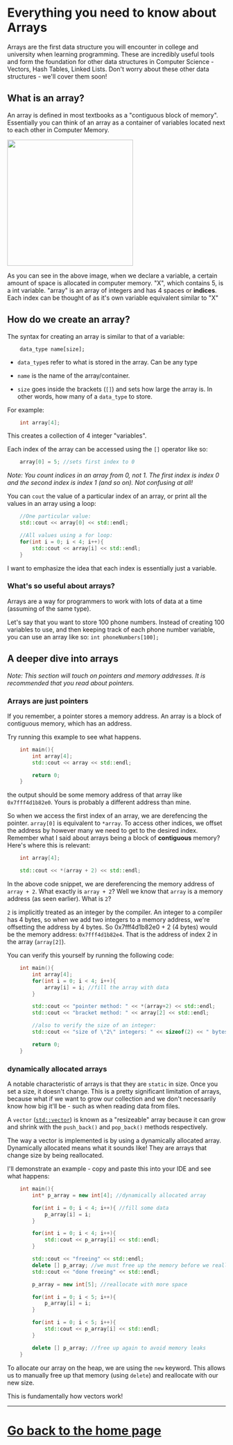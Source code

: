 # Everything you need to know about Arrays

Arrays are the first data structure you will encounter in college and university when learning programming. These are incredibly useful tools and form the foundation for other data structures in Computer Science - Vectors, Hash Tables, Linked Lists. Don't worry about these other data structures - we'll cover them soon!

## What is an array?

An array is defined in most textbooks as a "contiguous block of memory". Essentially you can think of an array as a container of variables located next to each other in Computer Memory.

<img src="TODO" width="290"/> <!-- Drawing of computer memory in #pastebin-->

As you can see in the above image, when we declare a variable, a certain amount of space is allocated in computer memory. "X", which contains 5, is a int variable. "array" is an array of integers and has 4 spaces or **indices**. Each index can be thought of as it's own variable equivalent similar to "X"

## How do we create an array?

The syntax for creating an array is similar to that of a variable:

```
    data_type name[size];
```

- `data_type`s refer to what is stored in the array. Can be any type

- `name` is the name of the array/container.

- `size` goes inside the brackets (`[]`) and sets how large the array is. In other words, how many of a `data_type` to store.

For example: 

```c++
    int array[4]; 
```

This creates a collection of 4 integer "variables".

Each index of the array can be accessed using the `[]` operator like so:

```c++
    array[0] = 5; //sets first index to 0
```

_Note: You count indices in an array from 0, not 1. The first index is index 0 and the second index is index 1 (and so on). Not confusing at all!_

You can `cout` the value of a particular index of an array, or print all the values in an array using a loop:

```c++
    //One particular value:
    std::cout << array[0] << std::endl;

    //All values using a for loop:
    for(int i = 0; i < 4; i++){
        std::cout << array[i] << std::endl;
    }
```

I want to emphasize the idea that each index is essentially just a variable.


### What's so useful about arrays?

Arrays are a way for programmers to work with lots of data at a time (assuming of the same type). 

Let's say that you want to store 100 phone numbers. Instead of creating 100 variables to use, and then keeping track of each phone number variable, you can use an array like so: `int phoneNumbers[100];`

## A deeper dive into arrays

_Note: This section will touch on pointers and memory addresses. It is recommended that you read about pointers<!--[pointers](Pointers.md)-->._

### Arrays are just pointers

If you remember, a pointer stores a memory address. An array is a block of contiguous memory, which has an address.

Try running this example to see what happens.

```c++
    int main(){
        int array[4];
        std::cout << array << std::endl;

        return 0;
    }
```

the output should be some memory address of that array like `0x7fff4d1b82e0`. Yours is probably a different address than mine.

So when we access the first index of an array, we are derefencing the pointer. `array[0]` is equivalent to `*array`. To access other indices, we offset the address by however many we need to get to the desired index. Remember what I said about arrays being a block of **contiguous** memory? Here's where this is relevant:

```c++
    int array[4];

    std::cout << *(array + 2) << std::endl;
```

In the above code snippet, we are dereferencing the memory address of `array + 2`. What exactly is `array + 2`? Well we know that `array` is a memory address (as seen earlier). What is `2`? 

`2` is implicitly treated as an integer by the compiler. An integer to a compiler has 4 bytes, so when we add two integers to a memory address, we're offsetting the address by 4 bytes. So 0x7fff4d1b82e0 + 2 (4 bytes) would be the memory address: `0x7fff4d1b82e4`. That is the address of index 2 in the array (`array[2]`).

You can verify this yourself by running the following code:

```c++
    int main(){
        int array[4];
        for(int i = 0; i < 4; i++){
            array[i] = i; //fill the array with data
        }

        std::cout << "pointer method: " << *(array+2) << std::endl;
        std::cout << "bracket method: " << array[2] << std::endl;

        //also to verify the size of an integer:
        std::cout << "size of \"2\" integers: " << sizeof(2) << " bytes" << std::endl; 

        return 0;
    }

```

### dynamically allocated arrays

A notable characteristic of arrays is that they are `static` in size. Once you set a size, it doesn't change. This is a pretty significant limitation of arrays, because what if we want to grow our collection and we don't necessarily know how big it'll be - such as when reading data from files.

A `vector` ([`std::vector`](https://cplusplus.com/reference/vector/vector/)) is known as a "resizeable" array because it can grow and shrink with the `push_back()` and `pop_back()` methods respectively.

The way a vector is implemented is by using a dynamically allocated array. Dynamically allocated means what it sounds like! They are arrays that change size by being reallocated.

I'll demonstrate an example - copy and paste this into your IDE and see what happens:

```c++
    int main(){
        int* p_array = new int[4]; //dynamically allocated array

        for(int i = 0; i < 4; i++){ //fill some data
            p_array[i] = i;
        }

        for(int i = 0; i < 4; i++){
            std::cout << p_array[i] << std::endl;
        }

        std::cout << "freeing" << std::endl;
        delete [] p_array; //we must free up the memory before we reallocate
        std::cout << "done freeing" << std::endl;

        p_array = new int[5]; //reallocate with more space

        for(int i = 0; i < 5; i++){
            p_array[i] = i;
        }

        for(int i = 0; i < 5; i++){
            std::cout << p_array[i] << std::endl;
        }

        delete [] p_array; //free up again to avoid memory leaks
    }
```

To allocate our array on the heap, we are using the `new` keyword. This allows us to manually free up that memory (using `delete`) and reallocate with our new size. 

This is fundamentally how vectors work!


---
# [Go back to the home page](HomePage.md)